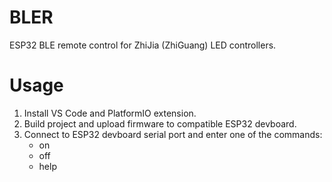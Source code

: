# BLER
ESP32 BLE remote control for ZhiJia (ZhiGuang) LED controllers.
# Usage
1. Install VS Code and PlatformIO extension.
2. Build project and upload firmware to compatible ESP32 devboard.
3. Connect to ESP32 devboard serial port and enter one of the commands:
    - on
    - off
    - help

